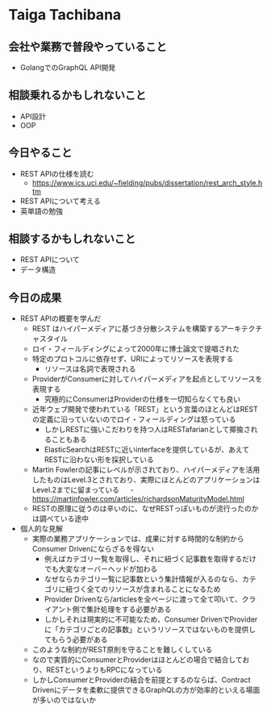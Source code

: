 # Taiga Tachibana

## 会社や業務で普段やっていること

- GolangでのGraphQL API開発

## 相談乗れるかもしれないこと

- API設計
- OOP

## 今日やること

- REST APIの仕様を読む
  - https://www.ics.uci.edu/~fielding/pubs/dissertation/rest_arch_style.htm
- REST APIについて考える
- 英単語の勉強

## 相談するかもしれないこと

- REST APIについて
- データ構造

## 今日の成果

- REST APIの概要を学んだ
  - REST はハイパーメディアに基づき分散システムを構築するアーキテクチャスタイル
  - ロイ・フィールディングによって2000年に博士論文で提唱された
  - 特定のプロトコルに依存せず、URIによってリソースを表現する
    - リソースは名詞で表現される
  - ProviderがConsumerに対してハイパーメディアを起点としてリソースを表現する
    - 究極的にConsumerはProviderの仕様を一切知らなくても良い
  - 近年ウェブ開発で使われている「REST」という言葉のほとんどはRESTの定義に沿っていないのでロイ・フィールディングは怒っている
    - しかしRESTに強いこだわりを持つ人はRESTafarianとして揶揄されることもある
    - ElasticSearchはRESTに近いinterfaceを提供しているが、あえてRESTに沿わない形を採択している
  - Martin Fowlerの記事にレベルが示されており、ハイパーメディアを活用したものはLevel.3とされており、実際にほとんどのアプリケーションはLevel.2までに留まっている
  　 - https://martinfowler.com/articles/richardsonMaturityModel.html
  - RESTの原理に従うのは辛いのに、なぜRESTっぽいものが流行ったのかは調べている途中
- 個人的な見解
  - 実際の業務アプリケーションでは、成果に対する時間的な制約からConsumer Drivenにならざるを得ない
    - 例えばカテゴリ一覧を取得し、それに紐づく記事数を取得するだけでも大変なオーバーヘッドが加わる
    - なぜならカテゴリ一覧に記事数という集計情報が入るのなら、カテゴリに紐づく全てのリソースが含まれることになるため
    - Provider Drivenなら/articlesを全ページに渡って全て叩いて、クライアント側で集計処理をする必要がある
    - しかしそれは現実的に不可能なため、Consumer DrivenでProviderに「カテゴリごとの記事数」というリソースではないものを提供してもらう必要がある
  - このような制約がREST原則を守ることを難しくしている
  - なので実質的にConsumerとProviderはほとんどの場合で結合しており、RESTというよりもRPCになっている
  - しかしConsumerとProviderの結合を前提とするのならば、Contract Drivenにデータを柔軟に提供できるGraphQLの方が効率的といえる場面が多いのではないか